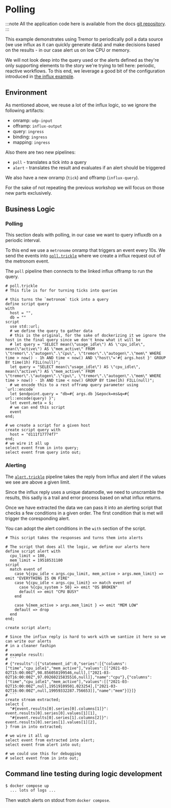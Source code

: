 # Polling

:::note
All the application code here is available from the docs [git repository](https://github.com/tremor-rs/tremor-www-docs/tree/main/docs/workshop/examples/38_polling_alerts).
:::

This example demonstrates using Tremor to periodically poll a data source (we use influx as it can quickly generate data) and make decisions based on the results - in our case alert us on low CPU or memory.

We will not look deep into the query used or the alerts defined as they're only supporting elements to the story we're trying to tell here: periodic, reactive workflows. To this end, we leverage a good bit of the configuration introduced in [the influx example](../11_influx/README.md).

## Environment


As mentioned above, we reuse a lot of the influx logic, so we ignore the following artifacts:

- onramp: `udp-input`
- offramp: `influx-output`
- query: `ingress`
- binding: `ingress`
- mapping: `ingress`

Also there are two new pipelines:

- `poll` - translates a tick into a query
- `alert` - translates the result and evaluates if an alert should be triggered

We also have a new onramp (`tick`) and offramp (`influx-query`).

For the sake of not repeating the previous workshop we will focus on those new parts exclusively.

## Business Logic

### Polling

This section deals with polling, in our case we want to query influxdb on a periodic interval.

To this end we use a `metronome` onramp that triggers an event every 10s. We send the events into [`poll.trickle`](./etc/tremor/config/poll.trickle) where we create a influx request out of the metronom event.

The `poll` pipeline then connects to the linked influx offramp to run the query.

```trickle
# poll.trickle
# This file is for for turning ticks into queries

# this turns the `metronom` tick into a query
define script query
with
  host = "",
  db = ""
script
  use std::url;
  # we define the query to gather data
  # this is the original, for the sake of dockerizing it we ignore the host in the final query since we don't know what it will be
  # let query = "SELECT mean(\"usage_idle\") AS \"cpu_idle\", mean(\"active\") AS \"mem_active\" FROM \"tremor\".\"autogen\".\"cpu\", \"tremor\".\"autogen\".\"mem\" WHERE time > now() - 1h AND time < now() AND \"host\"='#{ args.host }' GROUP BY time(1h) FILL(null)";
  let query = "SELECT mean(\"usage_idle\") AS \"cpu_idle\", mean(\"active\") AS \"mem_active\" FROM \"tremor\".\"autogen\".\"cpu\", \"tremor\".\"autogen\".\"mem\" WHERE time > now() - 1h AND time < now() GROUP BY time(1h) FILL(null)";
  # we encode this to a rest offramp query parameter using `url::encode`
  let $endpoint.query = "db=#{ args.db }&epock=ms&q=#{ url::encode(query) }";
  let event.meta = $;
  # we can end this script
  event
end;

# we create a script for a given host
create script query with
  host = "d111f17774f7"
end;
# we wire it all up
select event from in into query;
select event from query into out;
```

### Alerting

The [`alert.trickle`](./etc/tremor/config/alert.trickle) pipeline takes the reply from Influx and alert if the values we see are above a given limit.

Since the influx reply uses a unique datamodle, we need to unscramble the results, this sadly is a trail and error process based on what influx returns.

Once we have extracted the data we can pass it into an alerting script that checks a few conditions in a given order. The first condition that is met will trigger the coresponding alert.


You can adopt the alert conditions in the `with` section of the script.

```trickle
# This script takes the responses and turns them into alerts

# The script that does all the logic, we define our alerts here
define script alert with
  cpu_limit = 100,
  mem_limit = 19518531180
script
  match event of
    case %{cpu_idle < args.cpu_limit, mem_active > args.mem_limit} => emit "EVERYTHING IS ON FIRE"
    case %{cpu_idle < args.cpu_limit} => match event of
      case %{cpu_system > 50} => emit "OS BROKEN"
      default => emit "CPU BUSY"
    end

    case %{mem_active > args.mem_limit } => emit "MEM LOW"
    default => drop
  end
end;

create script alert;

# Since the influx reply is hard to work with we santize it here so we can write our alerts
# in a cleaner fashipn
#
# example result:
# ```
# {"results":[{"statement_id":0,"series":[{"columns":["time","cpu_idle1","mem_active"],"values":[["2021-03-02T15:00:00Z",98.856058199546,null],["2021-03-02T16:00:00Z",97.09260215835516,null]],"name":"cpu"},{"columns":["time","cpu_idle1","mem_active"],"values":[["2021-03-02T15:00:00Z",null,19519109501.023254],["2021-03-02T16:00:00Z",null,19959332287.756653]],"name":"mem"}]}]}
# ```
create stream extracted;
select {
  "#{event.results[0].series[0].columns[1]}": event.results[0].series[0].values[1][1],
  "#{event.results[0].series[1].columns[2]}": event.results[0].series[1].values[1][2],
} from in into extracted;

# we wire it all up
select event from extracted into alert;
select event from alert into out;

# we could use this for debugging
# select event from in into out;
```

## Command line testing during logic development

```bash
$ docker compose up
  ... lots of logs ...
```

Then watch alerts on stdout from `docker compose`.